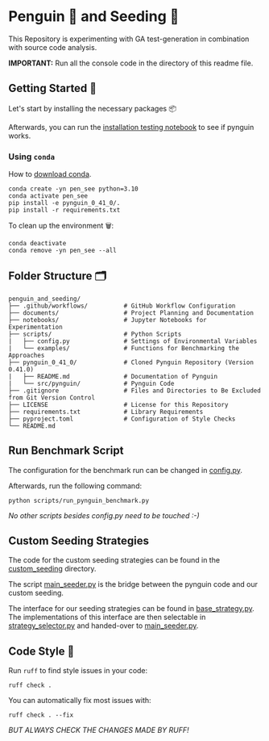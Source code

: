 # Penguin 🐧 and Seeding 🌱

This Repository is experimenting with GA test-generation in combination with source code analysis.

**IMPORTANT:** Run all the console code in the directory of this readme file.

## Getting Started 🚀

Let's start by installing the necessary packages 📦

Afterwards, you can run the [installation testing notebook](notebooks/installation_testing.ipynb) to see if pynguin works.

### Using `conda`

How to [download conda](https://www.anaconda.com/download).

```
conda create -yn pen_see python=3.10
conda activate pen_see
pip install -e pynguin_0_41_0/.
pip install -r requirements.txt
```

To clean up the environment 🗑️:

```
conda deactivate
conda remove -yn pen_see --all
```

## Folder Structure 🗂️

```text
penguin_and_seeding/
├── .github/workflows/          # GitHub Workflow Configuration
├── documents/                  # Project Planning and Documentation
├── notebooks/                  # Jupyter Notebooks for Experimentation
├── scripts/                    # Python Scripts
|   ├── config.py               # Settings of Environmental Variables
|   └── examples/               # Functions for Benchmarking the Approaches
├── pynguin_0_41_0/             # Cloned Pynguin Repository (Version 0.41.0)
|   ├── README.md               # Documentation of Pynguin
|   └── src/pynguin/            # Pynguin Code
├── .gitignore                  # Files and Directories to Be Excluded from Git Version Control
├── LICENSE                     # License for this Repository
├── requirements.txt            # Library Requirements
├── pyproject.toml              # Configuration of Style Checks
└── README.md
```

## Run Benchmark Script

The configuration for the benchmark run can be changed in [config.py](scripts/config.py).

Afterwards, run the following command:

```shell
python scripts/run_pynguin_benchmark.py
```

*No other scripts besides config.py need to be touched :-)*

## Custom Seeding Strategies

The code for the custom seeding strategies can be found in the [custom_seeding](pynguin_0_41_0/src/pynguin/custom_seeding/__init__.py) directory.

The script [main_seeder.py](pynguin_0_41_0/src/pynguin/custom_seeding/main_seeder.py) is the bridge between the pynguin code and our custom seeding.

The interface for our seeding strategies can be found in [base_strategy.py](pynguin_0_41_0/src/pynguin/custom_seeding/strategy/base_strategy.py). The implementations of this interface are then selectable in [strategy_selector.py](pynguin_0_41_0/src/pynguin/custom_seeding/strategy/strategy_selector.py) and handed-over to [main_seeder.py](pynguin_0_41_0/src/pynguin/custom_seeding/main_seeder.py).

## Code Style 💅

Run `ruff` to find style issues in your code:

```shell
ruff check .
```

You can automatically fix most issues with:

```shell
ruff check . --fix
```

*BUT ALWAYS CHECK THE CHANGES MADE BY RUFF!*
